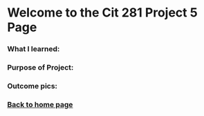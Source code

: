 # Welcome to the Cit 281 Project 5 Page

### What I learned:

### Purpose of Project:

### Outcome pics: 

### [**Back to home page**](https://uo-cit-itsbread33.github.io/ItsBread33.github.io/)
